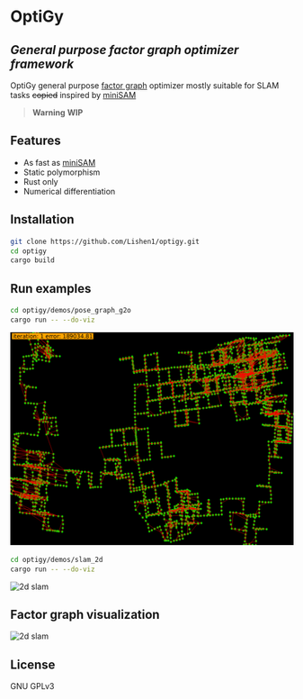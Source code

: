 # OptiGy
## _General purpose factor graph optimizer framework_

OptiGy general purpose [factor graph] optimizer mostly suitable for SLAM tasks ~~copied~~ inspired by [miniSAM]
>**Warning**
>**WIP**
## Features
- As fast as [miniSAM]
- Static polymorphism
- Rust only
- Numerical differentiation

## Installation

```sh
git clone https://github.com/Lishen1/optigy.git
cd optigy
cargo build
```
## Run examples
```sh
cd optigy/demos/pose_graph_g2o
cargo run -- --do-viz
```
![pose graph optimization](https://github.com/Lishen1/optigy/blob/master/static/pose_graph.gif)

```sh
cd optigy/demos/slam_2d
cargo run -- --do-viz
````
![2d slam](https://github.com/Lishen1/optigy/blob/master/static/2d-slam.gif)
## Factor graph visualization
![2d slam](https://github.com/Lishen1/optigy/blob/master/static/graph_viz.png)
## License
GNU GPLv3

[//]: # (These are reference links used in the body of this note and get stripped out when the markdown processor does its job. There is no need to format nicely because it shouldn't be seen. Thanks SO - http://stackoverflow.com/questions/4823468/store-comments-in-markdown-syntax)

   [factor graph]: <https://en.wikipedia.org/wiki/Factor_graph>
   [miniSAM]: <https://github.com/dongjing3309/minisam>

